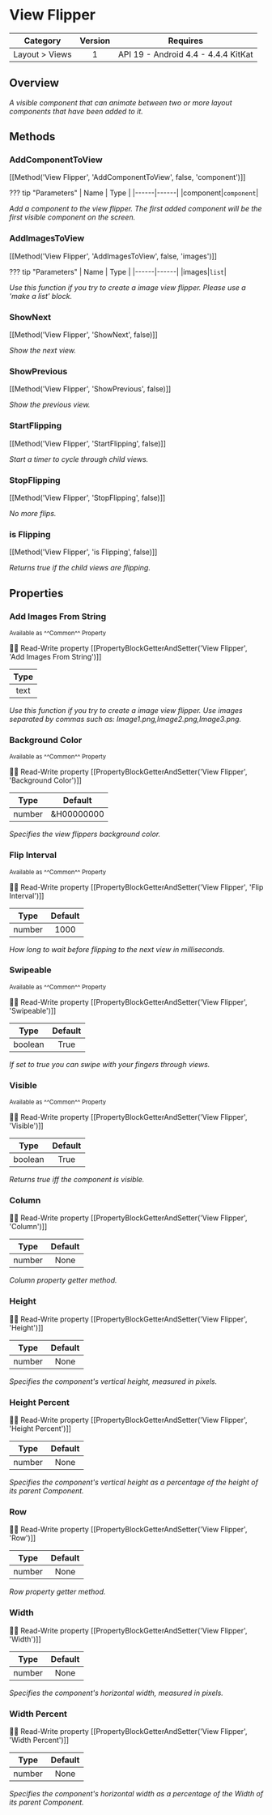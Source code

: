# View Flipper

| Category | Version | Requires |
|:--------:|:-------:|:--------:|
|Layout > Views|1|API 19 - Android 4.4 - 4.4.4 KitKat|

## Overview

_A visible component that can animate between two or more layout components that have been added to it._

## Methods

### AddComponentToView

[[Method('View Flipper', 'AddComponentToView', false, 'component')]]

??? tip "Parameters"
    | Name | Type |
    |------|------|
    |component|`component`|


_Add a component to the view flipper. The first added component will be the first visible component on the screen._

### AddImagesToView

[[Method('View Flipper', 'AddImagesToView', false, 'images')]]

??? tip "Parameters"
    | Name | Type |
    |------|------|
    |images|`list`|


_Use this function if you try to create a image view flipper. Please use a 'make a list' block._

### ShowNext

[[Method('View Flipper', 'ShowNext', false)]]

_Show the next view._

### ShowPrevious

[[Method('View Flipper', 'ShowPrevious', false)]]

_Show the previous view._

### StartFlipping

[[Method('View Flipper', 'StartFlipping', false)]]

_Start a timer to cycle through child views._

### StopFlipping

[[Method('View Flipper', 'StopFlipping', false)]]

_No more flips._

### is Flipping

[[Method('View Flipper', 'is Flipping', false)]]

_Returns true if the child views are flipping._

## Properties

### Add Images From String

<small>Available as ^^Common^^ Property</small>

:eyes::pencil: Read-Write property
[[PropertyBlockGetterAndSetter('View Flipper', 'Add Images From String')]]

| Type |
|:----:|
|text|

_Use this function if you try to create a image view flipper. Use images separated by commas such as: Image1.png,Image2.png,Image3.png._

### Background Color

<small>Available as ^^Common^^ Property</small>

:eyes::pencil: Read-Write property
[[PropertyBlockGetterAndSetter('View Flipper', 'Background Color')]]

| Type | Default |
|:----:|:-------:|
|number|&H00000000|

_Specifies the view flippers background color._

### Flip Interval

<small>Available as ^^Common^^ Property</small>

:eyes::pencil: Read-Write property
[[PropertyBlockGetterAndSetter('View Flipper', 'Flip Interval')]]

| Type | Default |
|:----:|:-------:|
|number|1000|

_How long to wait before flipping to the next view in milliseconds._

### Swipeable

<small>Available as ^^Common^^ Property</small>

:eyes::pencil: Read-Write property
[[PropertyBlockGetterAndSetter('View Flipper', 'Swipeable')]]

| Type | Default |
|:----:|:-------:|
|boolean|True|

_If set to true you can swipe with your fingers through views._

### Visible

<small>Available as ^^Common^^ Property</small>

:eyes::pencil: Read-Write property
[[PropertyBlockGetterAndSetter('View Flipper', 'Visible')]]

| Type | Default |
|:----:|:-------:|
|boolean|True|

_Returns true iff the component is visible._

### Column

:eyes::pencil: Read-Write property
[[PropertyBlockGetterAndSetter('View Flipper', 'Column')]]

| Type | Default |
|:----:|:-------:|
|number|None|

_Column property getter method._

### Height

:eyes::pencil: Read-Write property
[[PropertyBlockGetterAndSetter('View Flipper', 'Height')]]

| Type | Default |
|:----:|:-------:|
|number|None|

_Specifies the component's vertical height, measured in pixels._

### Height Percent

:eyes::pencil: Read-Write property
[[PropertyBlockGetterAndSetter('View Flipper', 'Height Percent')]]

| Type | Default |
|:----:|:-------:|
|number|None|

_Specifies the component's vertical height as a percentage
 of the height of its parent Component._

### Row

:eyes::pencil: Read-Write property
[[PropertyBlockGetterAndSetter('View Flipper', 'Row')]]

| Type | Default |
|:----:|:-------:|
|number|None|

_Row property getter method._

### Width

:eyes::pencil: Read-Write property
[[PropertyBlockGetterAndSetter('View Flipper', 'Width')]]

| Type | Default |
|:----:|:-------:|
|number|None|

_Specifies the component's horizontal width, measured in pixels._

### Width Percent

:eyes::pencil: Read-Write property
[[PropertyBlockGetterAndSetter('View Flipper', 'Width Percent')]]

| Type | Default |
|:----:|:-------:|
|number|None|

_Specifies the component's horizontal width as a percentage
 of the Width of its parent Component._